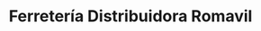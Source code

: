 ---
title: "Ferretería Distribuidora Romavil"
url: /caracas/ferreteria-distribuidora-romavil/
shop: Eisenwaren
---
